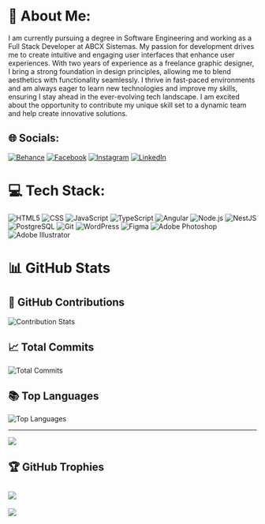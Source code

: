 # 💫 About Me:
I am currently pursuing a degree in Software Engineering and working as a Full Stack Developer at ABCX Sistemas. My passion for development drives me to create intuitive and engaging user interfaces that enhance user experiences. With two years of experience as a freelance graphic designer, I bring a strong foundation in design principles, allowing me to blend aesthetics with functionality seamlessly. I thrive in fast-paced environments and am always eager to learn new technologies and improve my skills, ensuring I stay ahead in the ever-evolving tech landscape. I am excited about the opportunity to contribute my unique skill set to a dynamic team and help create innovative solutions.

## 🌐 Socials:
[![Behance](https://img.shields.io/badge/Behance-1769ff?logo=behance&logoColor=white)](https://www.behance.net/kauandesigner) 
[![Facebook](https://img.shields.io/badge/Facebook-%231877F2.svg?logo=Facebook&logoColor=white)](https://www.facebook.com/kauan.alexander.94/) 
[![Instagram](https://img.shields.io/badge/Instagram-%23E4405F.svg?logo=Instagram&logoColor=white)](https://instagram.com/kauansidestrike) 
[![LinkedIn](https://img.shields.io/badge/LinkedIn-%230077B5.svg?logo=linkedin&logoColor=white)](https://www.linkedin.com/in/kauan-alexander-260b32235/) 

# 💻 Tech Stack:
![HTML5](https://img.shields.io/badge/html5-%23E34F26.svg?style=for-the-badge&logo=html5&logoColor=white) 
![CSS](https://img.shields.io/badge/CSS-239120?&style=for-the-badge&logo=css3&logoColor=white) 
![JavaScript](https://img.shields.io/badge/javascript-%23323330.svg?style=for-the-badge&logo=javascript&logoColor=%23F7DF1E) 
![TypeScript](https://img.shields.io/badge/TypeScript-007ACC?style=for-the-badge&logo=typescript&logoColor=white)
![Angular](https://img.shields.io/badge/Angular-DD0031?style=for-the-badge&logo=angular&logoColor=white)
![Node.js](https://img.shields.io/badge/Node.js-339933?style=for-the-badge&logo=nodedotjs&logoColor=white)
![NestJS](https://img.shields.io/badge/NestJS-E0234E?style=for-the-badge&logo=nestjs&logoColor=white)
![PostgreSQL](https://img.shields.io/badge/PostgreSQL-4169E1?style=for-the-badge&logo=postgresql&logoColor=white)
![Git](https://img.shields.io/badge/GIT-E44C30?style=for-the-badge&logo=git&logoColor=white) 
![WordPress](https://img.shields.io/badge/Wordpress-21759B?style=for-the-badge&logo=wordpress&logoColor=white) 
![Figma](https://img.shields.io/badge/Figma-F24E1E.svg?style=for-the-badge&logo=figma&logoColor=white) 
![Adobe Photoshop](https://img.shields.io/badge/adobephotoshop-%23331A8FF.svg?style=for-the-badge&logo=adobephotoshop&logoColor=white) 
![Adobe Illustrator](https://img.shields.io/badge/adobeillustrator-%23FF9A00.svg?style=for-the-badge&logo=adobeillustrator&logoColor=white)

# 📊 GitHub Stats

## 🥇 GitHub Contributions
![Contribution Stats](https://github-readme-stats.vercel.app/api?username=kakalexander&show_icons=true&hide_title=true&hide=prs&theme=radical)

## 📈 Total Commits
![Total Commits](https://github-readme-stats.vercel.app/api/commitss?username=kakalexander&theme=radical)

## 📚 Top Languages
![Top Languages](https://github-readme-stats.vercel.app/api/top-langs/?username=kakalexander&layout=compact&theme=radical)

---
[![](https://visitcount.itsvg.in/api?id=kakalexander&icon=0&color=0)](https://visitcount.itsvg.in)

## 🏆 GitHub Trophies
![](https://github-profile-trophy.vercel.app/?username=kakalexander&theme=radical&no-frame=false&no-bg=true&margin-w=4)
---
[![](https://visitcount.itsvg.in/api?id=kakalexander&icon=0&color=0)](https://visitcount.itsvg.in)
